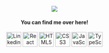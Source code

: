 <p align="center">
 <img src="https://capsule-render.vercel.app/api?type=wave&color=auto&height=100&section=header&text=Hi%20there%20I'm%20Santiago!&fontSize=70" />
</p>
<h4 align="center">  
You can find me over here!
</h4>

<p align="center">
  <img src="https://cdn-icons-png.flaticon.com/512/174/174857.png" alt="Linkedin" height="40"/>
  <img src="https://cdn.worldvectorlogo.com/logos/react-native-firebase-1.svg" alt="React Native" height="40"/>
  <img src="https://cdn.worldvectorlogo.com/logos/html5-2.svg" alt="HTML5" height="40"/>
  <img src="https://cdn.worldvectorlogo.com/logos/css-5.svg" alt="CSS3" height="40"/>
  <img src="https://cdn.worldvectorlogo.com/logos/javascript-1.svg" alt="JavaScript" height="40"/>
  <img src="https://cdn.worldvectorlogo.com/logos/typescript.svg" alt="TypeScript" height="40"/>
</p>
